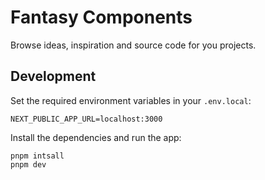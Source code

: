 # Fantasy Components

Browse ideas, inspiration and source code for you projects.

## Development

Set the required environment variables in your `.env.local`:

```
NEXT_PUBLIC_APP_URL=localhost:3000
```

Install the dependencies and run the app:

```shell
pnpm intsall
pnpm dev
```
